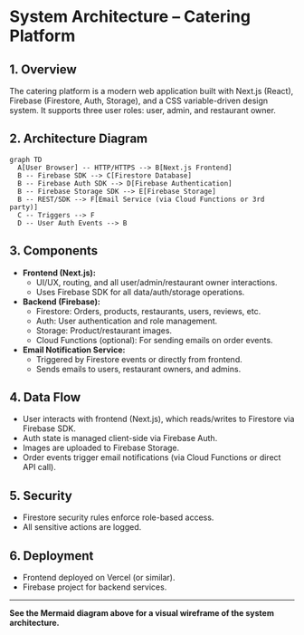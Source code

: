 # System Architecture – Catering Platform

## 1. Overview
The catering platform is a modern web application built with Next.js (React), Firebase (Firestore, Auth, Storage), and a CSS variable-driven design system. It supports three user roles: user, admin, and restaurant owner.

## 2. Architecture Diagram

```mermaid
graph TD
  A[User Browser] -- HTTP/HTTPS --> B[Next.js Frontend]
  B -- Firebase SDK --> C[Firestore Database]
  B -- Firebase Auth SDK --> D[Firebase Authentication]
  B -- Firebase Storage SDK --> E[Firebase Storage]
  B -- REST/SDK --> F[Email Service (via Cloud Functions or 3rd party)]
  C -- Triggers --> F
  D -- User Auth Events --> B
```

## 3. Components
- **Frontend (Next.js):**
  - UI/UX, routing, and all user/admin/restaurant owner interactions.
  - Uses Firebase SDK for all data/auth/storage operations.
- **Backend (Firebase):**
  - Firestore: Orders, products, restaurants, users, reviews, etc.
  - Auth: User authentication and role management.
  - Storage: Product/restaurant images.
  - Cloud Functions (optional): For sending emails on order events.
- **Email Notification Service:**
  - Triggered by Firestore events or directly from frontend.
  - Sends emails to users, restaurant owners, and admins.

## 4. Data Flow
- User interacts with frontend (Next.js), which reads/writes to Firestore via Firebase SDK.
- Auth state is managed client-side via Firebase Auth.
- Images are uploaded to Firebase Storage.
- Order events trigger email notifications (via Cloud Functions or direct API call).

## 5. Security
- Firestore security rules enforce role-based access.
- All sensitive actions are logged.

## 6. Deployment
- Frontend deployed on Vercel (or similar).
- Firebase project for backend services.

---

**See the Mermaid diagram above for a visual wireframe of the system architecture.** 